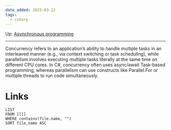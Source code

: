 ```yaml
---
date_added: 2025-03-22
tags:
  - csharp
---
```

Up: [Asynchronous programming](Asynchronous%20programming.md)
___
 Concurrency refers to an application’s ability to handle multiple tasks in an interleaved manner (e.g., via context switching or task scheduling), while parallelism involves executing multiple tasks literally at the same time on different CPU cores. In C#, concurrency often uses async/await Task-based programming, whereas parallelism can use constructs like Parallel.For or multiple threads to run code simultaneously.
# Links
```dataview
LIST
FROM [[]]
WHERE contains(file.name, "")
SORT file.name ASC
```
